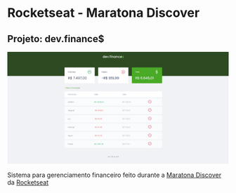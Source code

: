 # Rocketseat - Maratona Discover

## Projeto: dev.finance$

![Resultado Final](https://github.com/eurouxcode/dev.finance/blob/master/screenshot.png?raw=true)

Sistema para gerenciamento financeiro feito durante a [Maratona Discover](https://maratonadiscover.rocketseat.com.br/maratona/aula-01) da [Rocketseat](https://www.rocketseat.com.br/)
